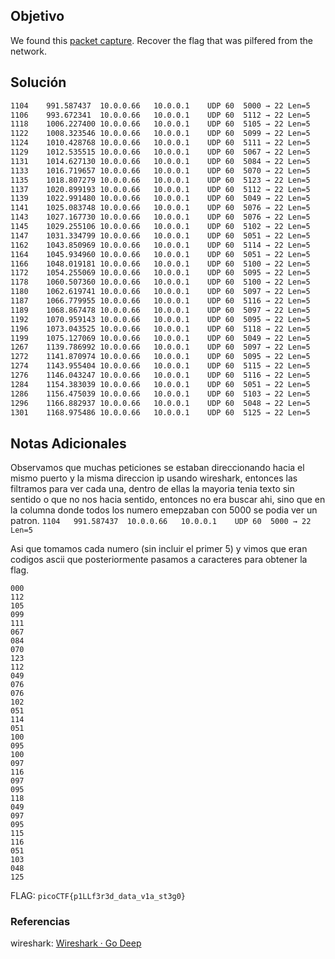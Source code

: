 ## Objetivo 
We found this [packet capture](https://jupiter.challenges.picoctf.org/static/b506393b6f9d53b94011df000c534759/capture.pcap). Recover the flag that was pilfered from the network.
## Solución  
```bash
1104	991.587437	10.0.0.66	10.0.0.1	UDP	60	5000 → 22 Len=5
1106	993.672341	10.0.0.66	10.0.0.1	UDP	60	5112 → 22 Len=5
1118	1006.227400	10.0.0.66	10.0.0.1	UDP	60	5105 → 22 Len=5
1122	1008.323546	10.0.0.66	10.0.0.1	UDP	60	5099 → 22 Len=5
1124	1010.428768	10.0.0.66	10.0.0.1	UDP	60	5111 → 22 Len=5
1129	1012.535515	10.0.0.66	10.0.0.1	UDP	60	5067 → 22 Len=5
1131	1014.627130	10.0.0.66	10.0.0.1	UDP	60	5084 → 22 Len=5
1133	1016.719657	10.0.0.66	10.0.0.1	UDP	60	5070 → 22 Len=5
1135	1018.807279	10.0.0.66	10.0.0.1	UDP	60	5123 → 22 Len=5
1137	1020.899193	10.0.0.66	10.0.0.1	UDP	60	5112 → 22 Len=5
1139	1022.991480	10.0.0.66	10.0.0.1	UDP	60	5049 → 22 Len=5
1141	1025.083748	10.0.0.66	10.0.0.1	UDP	60	5076 → 22 Len=5
1143	1027.167730	10.0.0.66	10.0.0.1	UDP	60	5076 → 22 Len=5
1145	1029.255106	10.0.0.66	10.0.0.1	UDP	60	5102 → 22 Len=5
1147	1031.334799	10.0.0.66	10.0.0.1	UDP	60	5051 → 22 Len=5
1162	1043.850969	10.0.0.66	10.0.0.1	UDP	60	5114 → 22 Len=5
1164	1045.934960	10.0.0.66	10.0.0.1	UDP	60	5051 → 22 Len=5
1166	1048.019181	10.0.0.66	10.0.0.1	UDP	60	5100 → 22 Len=5
1172	1054.255069	10.0.0.66	10.0.0.1	UDP	60	5095 → 22 Len=5
1178	1060.507360	10.0.0.66	10.0.0.1	UDP	60	5100 → 22 Len=5
1180	1062.619741	10.0.0.66	10.0.0.1	UDP	60	5097 → 22 Len=5
1187	1066.779955	10.0.0.66	10.0.0.1	UDP	60	5116 → 22 Len=5
1189	1068.867478	10.0.0.66	10.0.0.1	UDP	60	5097 → 22 Len=5
1192	1070.959143	10.0.0.66	10.0.0.1	UDP	60	5095 → 22 Len=5
1196	1073.043525	10.0.0.66	10.0.0.1	UDP	60	5118 → 22 Len=5
1199	1075.127069	10.0.0.66	10.0.0.1	UDP	60	5049 → 22 Len=5
1267	1139.786992	10.0.0.66	10.0.0.1	UDP	60	5097 → 22 Len=5
1272	1141.870974	10.0.0.66	10.0.0.1	UDP	60	5095 → 22 Len=5
1274	1143.955404	10.0.0.66	10.0.0.1	UDP	60	5115 → 22 Len=5
1276	1146.043247	10.0.0.66	10.0.0.1	UDP	60	5116 → 22 Len=5
1284	1154.383039	10.0.0.66	10.0.0.1	UDP	60	5051 → 22 Len=5
1286	1156.475039	10.0.0.66	10.0.0.1	UDP	60	5103 → 22 Len=5
1296	1166.882937	10.0.0.66	10.0.0.1	UDP	60	5048 → 22 Len=5
1301	1168.975486	10.0.0.66	10.0.0.1	UDP	60	5125 → 22 Len=5
```
## Notas Adicionales 
Observamos que muchas peticiones se estaban direccionando hacia el mismo puerto y la misma direccion ip usando wireshark, entonces las filtramos para ver cada una, dentro de ellas la mayoria tenia texto sin sentido o que no nos hacia sentido, entonces no era buscar ahi, sino que en la columna donde todos los numero emepzaban con 5000 se podia ver un patron.
`1104	991.587437	10.0.0.66	10.0.0.1	UDP	60	5000 → 22 Len=5`

Asi que tomamos cada numero (sin incluir el primer 5) y vimos que eran codigos ascii que posteriormente pasamos a caracteres para obtener la flag.
```
000
112
105
099
111
067
084
070
123
112
049
076
076
102
051
114
051
100
095
100
097
116
097
095
118
049
097
095
115
116
051
103
048
125
```
FLAG:
`picoCTF{p1LLf3r3d_data_v1a_st3g0}`
### Referencias
wireshark:
[Wireshark · Go Deep](https://www.wireshark.org/)